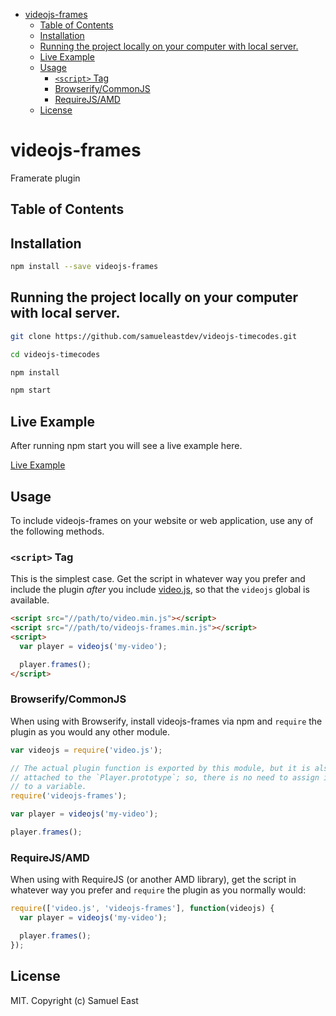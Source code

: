 <!-- START doctoc generated TOC please keep comment here to allow auto update -->
<!-- DON'T EDIT THIS SECTION, INSTEAD RE-RUN doctoc TO UPDATE -->


- [videojs-frames](#videojs-frames)
  - [Table of Contents](#table-of-contents)
  - [Installation](#installation)
  - [Running the project locally on your computer with local server.](#running-the-project-locally-on-your-computer-with-local-server)
  - [Live Example](#live-example)
  - [Usage](#usage)
    - [`<script>` Tag](#script-tag)
    - [Browserify/CommonJS](#browserifycommonjs)
    - [RequireJS/AMD](#requirejsamd)
  - [License](#license)

<!-- END doctoc generated TOC please keep comment here to allow auto update -->

# videojs-frames

Framerate plugin

## Table of Contents

## Installation

```sh
npm install --save videojs-frames
```

## Running the project locally on your computer with local server.

```sh
git clone https://github.com/samueleastdev/videojs-timecodes.git
```

```sh
cd videojs-timecodes
```

```sh
npm install
```

```sh
npm start
```

## Live Example

After running npm start you will see a live example here.

[Live Example](http://localhost:9999/)


## Usage

To include videojs-frames on your website or web application, use any of the following methods.

### `<script>` Tag

This is the simplest case. Get the script in whatever way you prefer and include the plugin _after_ you include [video.js][videojs], so that the `videojs` global is available.

```html
<script src="//path/to/video.min.js"></script>
<script src="//path/to/videojs-frames.min.js"></script>
<script>
  var player = videojs('my-video');

  player.frames();
</script>
```

### Browserify/CommonJS

When using with Browserify, install videojs-frames via npm and `require` the plugin as you would any other module.

```js
var videojs = require('video.js');

// The actual plugin function is exported by this module, but it is also
// attached to the `Player.prototype`; so, there is no need to assign it
// to a variable.
require('videojs-frames');

var player = videojs('my-video');

player.frames();
```

### RequireJS/AMD

When using with RequireJS (or another AMD library), get the script in whatever way you prefer and `require` the plugin as you normally would:

```js
require(['video.js', 'videojs-frames'], function(videojs) {
  var player = videojs('my-video');

  player.frames();
});
```

## License

MIT. Copyright (c) Samuel East


[videojs]: http://videojs.com/
